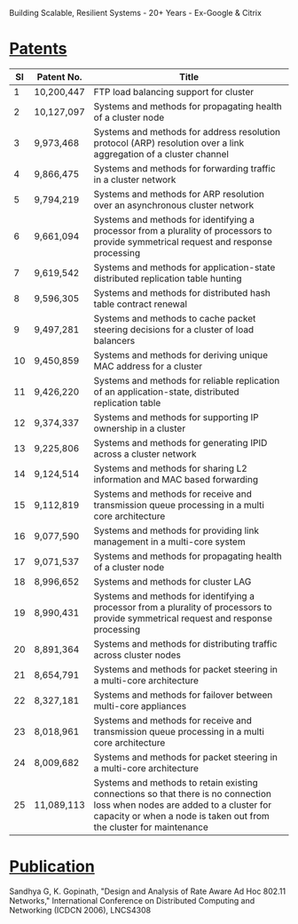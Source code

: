 Building Scalable, Resilient Systems - 20+ Years - Ex-Google & Citrix

# [Patents](#patents)

| Sl | Patent No.   | Title
|----|--------------|-------------------------------------------------------------------------------------------------------------------|
| 1  | 10,200,447   | FTP load balancing support for cluster
| 2  | 10,127,097   | Systems and methods for propagating health of a cluster node
| 3  | 9,973,468    | Systems and methods for address resolution protocol (ARP) resolution over a link aggregation of a cluster channel
| 4  | 9,866,475    | Systems and methods for forwarding traffic in a cluster network 
| 5  | 9,794,219    | Systems and methods for ARP resolution over an asynchronous cluster network 
| 6  | 9,661,094    | Systems and methods for identifying a processor from a plurality of processors to  provide symmetrical request and response processing 
| 7  | 9,619,542    | Systems and methods for application-state distributed replication table hunting 
| 8  | 9,596,305    | Systems and methods for distributed hash table contract renewal
| 9  | 9,497,281    | Systems and methods to cache packet steering decisions for a cluster of load  balancers
| 10 | 9,450,859    | Systems and methods for deriving unique MAC address for a cluster 
| 11 | 9,426,220    | Systems and methods for reliable replication of an application-state, distributed  replication table 
| 12 | 9,374,337    | Systems and methods for supporting IP ownership in a cluster 
| 13 | 9,225,806    | Systems and methods for generating IPID across a cluster network 
| 14 | 9,124,514    | Systems and methods for sharing L2 information and MAC based forwarding 
| 15 | 9,112,819    | Systems and methods for receive and transmission queue processing in a multi core architecture
| 16 | 9,077,590    | Systems and methods for providing link management in a multi-core system
| 17 | 9,071,537    | Systems and methods for propagating health of a cluster node 
| 18 | 8,996,652    | Systems and methods for cluster LAG 
| 19 | 8,990,431    | Systems and methods for identifying a processor from a plurality of processors to  provide symmetrical request and response processing 
| 20 | 8,891,364    | Systems and methods for distributing traffic across cluster nodes 
| 21 | 8,654,791    | Systems and methods for packet steering in a multi-core architecture 
| 22 | 8,327,181    | Systems and methods for failover between multi-core appliances 
| 23 | 8,018,961    | Systems and methods for receive and transmission queue processing in a multi core architecture 
| 24 | 8,009,682    | Systems and methods for packet steering in a multi-core architecture 
| 25 | 11,089,113   | Systems and methods to retain existing connections so that there is no connection loss when nodes are added to a cluster for capacity or when a node is taken out from the cluster for maintenance

# [Publication](#publication) 
Sandhya G, K. Gopinath, "Design and Analysis of Rate Aware Ad Hoc 802.11 Networks," International Conference on Distributed Computing and Networking (ICDCN 2006), LNCS4308 
